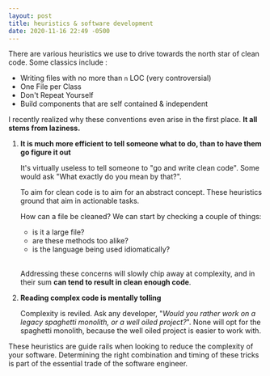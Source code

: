 ```yaml
---
layout: post
title: heuristics & software development
date: 2020-11-16 22:49 -0500
---
```


There are various heuristics we use to drive towards the north star of clean code. Some classics include :

- Writing files with no more than `n` LOC (very controversial)
- One File per Class
- Don't Repeat Yourself
- Build components that are self contained & independent

I recently realized why these conventions even arise in the first place. **It all stems from laziness.**

1. **It is much more efficient to tell someone what to do, than to have them go figure it out**

   It's virtually useless to tell someone to "go and write clean code". Some would ask "What exactly do you mean by that?".

   To aim for clean code is to aim for an abstract concept. These heuristics ground that aim in actionable tasks.

   How can a file be cleaned? We can start by checking a couple of things:

   - is it a large file?
   - are these methods too alike?
   - is the language being used idiomatically?

   <br> Addressing these concerns will slowly chip away at complexity, and in their sum **can tend to result in clean enough code**.

2. **Reading complex code is mentally tolling**

   Complexity is reviled. Ask any developer, "_Would you rather work on a legacy spaghetti monolith, or a well oiled project?_". None will opt for the spaghetti monolith, because the well oiled project is easier to work with.

These heuristics are guide rails when looking to reduce the complexity of your software. Determining the right combination and timing of these tricks is part of the essential trade of the software engineer.
